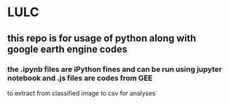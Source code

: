 # LULC
## this repo is for usage of python along with google earth engine codes
### the .ipynb files are iPython fines and can be run using jupyter notebook and .js files are codes from GEE
to extract from classified image to csv for analyses
